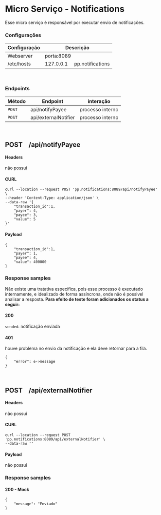 # Micro Serviço - Notifications
Esse micro serviço é responsável por executar envio de notificações. 

### Configurações
| Configuração  | Descrição |
| ------------- | ------------- |
| Webserver     | porta:8089  |
| /etc/hosts    | 127.0.0.1   &nbsp;&nbsp;&nbsp;   pp.notifications  |

&nbsp;

### Endpoints

| Método  | Endpoint| interação |
| ------------- | ------------- | ------------- |
| `POST`   | api/notifyPayee  | processo interno|
| `POST`   | api/externalNotifier  | processo interno |

&nbsp;

## POST &nbsp;&nbsp; /api/notifyPayee

#### Headers
não possui

#### CURL
```
curl --location --request POST 'pp.notifications:8089/api/notifyPayee' \
--header 'Content-Type: application/json' \
--data-raw '{
    "transaction_id":1,
    "payer": 4,
    "payee": 3,
    "value": 5
}'
```
#### Payload
```
{
    "transaction_id":1,
    "payer": 1,
    "payee": 4,
    "value": 400000
}
```
### Response samples
Não existe uma tratativa específica, pois esse processo é executado internamente, e idealizado de forma assíncrona, onde não é possivel analisar a resposta.
**Para efeito de teste foram adicionados os status a seguir:**
#### 200
`sended`: notificação enviada

#### 401
houve problema no envio da notificação e ela deve retornar para a fila.
```
{
    "error": e->message
}
```

&nbsp;

## POST &nbsp;&nbsp; /api/externalNotifier

#### Headers
não possui

#### CURL
```
curl --location --request POST 'pp.notifications:8089/api/externalNotifier' \
--data-raw ''
```
#### Payload
não possui

### Response samples
#### 200 - Mock
```
{
    "message": "Enviado"
}
```
